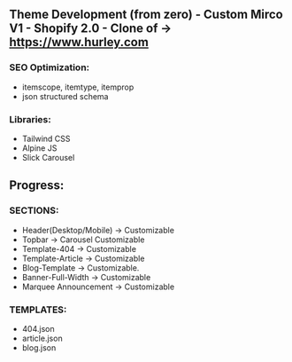 ## Theme Development (from zero) - Custom Mirco V1 - Shopify 2.0 - Clone of -> https://www.hurley.com

### SEO Optimization:
- itemscope, itemtype, itemprop
- json structured schema

### Libraries:
- Tailwind CSS 
- Alpine JS
- Slick Carousel

## Progress:

### SECTIONS:
- Header(Desktop/Mobile) -> Customizable
- Topbar -> Carousel Customizable
- Template-404  -> Customizable
- Template-Article -> Customizable
- Blog-Template -> Customizable.
- Banner-Full-Width -> Customizable
- Marquee Announcement -> Customizable

### TEMPLATES:
- 404.json
- article.json
- blog.json

